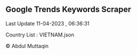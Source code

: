 

## Google Trends Keywords Scraper 
 
Last Update 11-04-2023 , 06:36:31

Country List :
VIETNAM.json



© Abdul Muttaqin 
